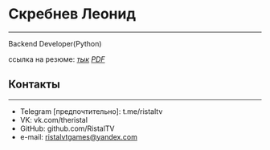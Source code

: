 # Скребнев Леонид
------------------------------------------------
Backend Developer(Python)

ссылка на резюме: [*тык*](https://github.com/RistalTV/RistalTV/blob/master/resume.md) [*PDF*](https://github.com/RistalTV/RistalTV/blob/master/resume.pdf)
## Контакты
------------------------------------------------
- Telegram [предпочтительно]: t.me/ristaltv
- VK: vk.com/theristal
- GitHub: github.com/RistalTV
- e-mail: ristalvtgames@yandex.com